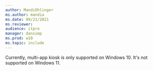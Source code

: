 ```yaml
---
author: MandiOhlinger
ms.author: mandia
ms.date: 09/21/2021
ms.reviewer: 
audience: itpro
manager: dansimp
ms.prod: w10
ms.topic: include
---
```


Currently, multi-app kiosk is only supported on Windows 10. It's not supported on Windows 11.